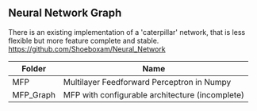 ## Neural Network Graph
 
There is an existing implementation of a 'caterpillar' network, that is less flexible but more feature complete and stable.
https://github.com/Shoeboxam/Neural_Network

|   Folder   |                       Name                      |
|------------|-------------------------------------------------|
| MFP        | Multilayer Feedforward Perceptron in Numpy      |
| MFP_Graph  | MFP with configurable architecture (incomplete) |
